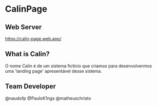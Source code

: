 # CalinPage

## Web Server
https://calin-page.web.app/

## What is Calin?

O nome Calin é de um sistema fictício que criamos para desenvolvermos uma 'landing page' apresentável desse sistema.

## Team Developer

@naudofp
@PauloK1ngs
@matheuschristo
